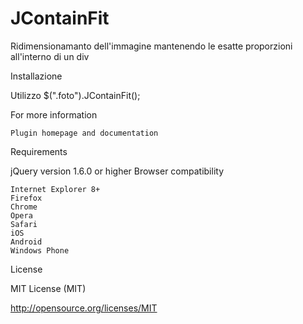 # JContainFit

Ridimensionamanto dell'immagine mantenendo le esatte proporzioni all'interno di un div

Installazione

<script src="/path/to/jquery.JContainFit.min.js"></script>

Utilizzo
		$(".foto").JContainFit();

For more information

    Plugin homepage and documentation

Requirements

jQuery version 1.6.0 or higher
Browser compatibility

    Internet Explorer 8+
    Firefox
    Chrome
    Opera
    Safari
    iOS
    Android
    Windows Phone

License

MIT License (MIT)

http://opensource.org/licenses/MIT
